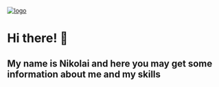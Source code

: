 [![logo](https://i.ibb.co/5WmGXyR/Logo.png " ")](https://github.com/nikolaiqa)

# Hi there! 👋 
## My name is Nikolai and here you may get some information about me and my skills

 